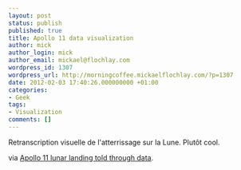 ```yaml
---
layout: post
status: publish
published: true
title: Apollo 11 data visualization
author: mick
author_login: mick
author_email: mickael@flochlay.com
wordpress_id: 1307
wordpress_url: http://morningcoffee.mickaelflochlay.com/?p=1307
date: 2012-02-03 17:40:26.000000000 +01:00
categories:
- Geek
tags:
- Visualization
comments: []
---
```

Retranscription visuelle de l'atterrissage sur la Lune. Plutôt cool.

via <a href="http://flowingdata.com/2012/01/04/apollo-11-lunar-landing-told-through-data/">Apollo 11 lunar landing told through data</a>.
